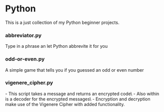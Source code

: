# Python

This is a just collection of my Python beginner projects.

<h3>abbreviator.py</h3>
Type in a phrase an let Python abbrevite it for you

<h3>odd-or-even.py</h3>
A simple game that tells you if you guessed an odd or even number

<h3>vigenere_cipher.py</h3>
- This script takes a message and returns an encrypted code\
- Also within is a decoder for the encrypted messages\
- Encryption and decryption make use of the Vigenere Cipher with added functionality.
